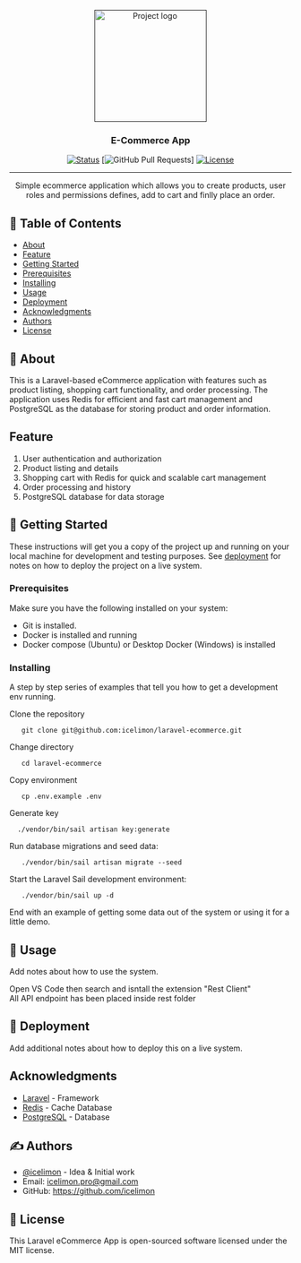 <p align="center">
  <a href="" rel="noopener">
 <img width=200px height=200px src="https://i.imgur.com/6wj0hh6.jpg" alt="Project logo"></a>
</p>

<h3 align="center">E-Commerce App</h3>

<div align="center">

[![Status](https://img.shields.io/badge/status-active-success.svg)]()
[![GitHub Pull Requests](https://img.shields.io/github/issues-pr/kylelobo/The-Documentation-Compendium.svg)]
[![License](https://img.shields.io/badge/license-MIT-blue.svg)](/LICENSE)

</div>

---

<p align="center"> Simple ecommerce application which allows you to create products, user roles and permissions defines, add to cart and finlly place an order.
    <br> 
</p>

## 📝 Table of Contents

- [About](#about)
- [Feature](#featue)
- [Getting Started](#getting_started)
- [Prerequisites](#prerequisites)
- [Installing](#installing)
- [Usage](#usage)
- [Deployment](#deployment)
- [Acknowledgments](#acknowledgments)
- [Authors](#authors)
- [License](#license)

## 🧐 About <a name = "about"></a>

This is a Laravel-based eCommerce application with features such as product listing, shopping cart functionality, and order processing. The application uses Redis for efficient and fast cart management and PostgreSQL as the database for storing product and order information.

## Feature <a name = "feature"></a>

1. User authentication and authorization
2. Product listing and details
3. Shopping cart with Redis for quick and scalable cart management
4. Order processing and history
5. PostgreSQL database for data storage

## 🏁 Getting Started <a name = "getting_started"></a>

These instructions will get you a copy of the project up and running on your local machine for development and testing purposes. See [deployment](#deployment) for notes on how to deploy the project on a live system.

### Prerequisites <a name = "prerequisites"></a>

Make sure you have the following installed on your system:

  - Git is installed.
  - Docker is installed and running
  - Docker compose (Ubuntu) or Desktop Docker (Windows) is installed


### Installing <a name = "installing"></a>

A step by step series of examples that tell you how to get a development env running.

Clone the repository
```
   git clone git@github.com:icelimon/laravel-ecommerce.git
```

Change directory
```
   cd laravel-ecommerce
```

Copy environment
```
   cp .env.example .env
```

Generate key
```
  ./vendor/bin/sail artisan key:generate
```

Run database migrations and seed data:
```
   ./vendor/bin/sail artisan migrate --seed
```

Start the Laravel Sail development environment:
```
   ./vendor/bin/sail up -d
```


End with an example of getting some data out of the system or using it for a little demo.



## 🎈 Usage <a name="usage"></a>
  Add notes about how to use the system.
  
<p>
  Open VS Code then search and isntall the extension "Rest Client"
  <br>
  All API endpoint has been placed inside rest folder 
<p>




## 🚀 Deployment <a name = "deployment"></a>

Add additional notes about how to deploy this on a live system.

## Acknowledgments <a name = "acknowledgments"></a>

- [Laravel](https://laravel.com/) - Framework
- [Redis](https://redis.io/) - Cache Database
- [PostgreSQL](https://www.postgresql.org/) - Database


## ✍️ Authors <a name = "authors"></a>

- [@icelimon](https://github.com/icelimon) - Idea & Initial work
- Email: icelimon.pro@gmail.com
- GitHub: https://github.com/icelimon

## 🎉 License <a name = "license"></a>

This Laravel eCommerce App is open-sourced software licensed under the MIT license.

